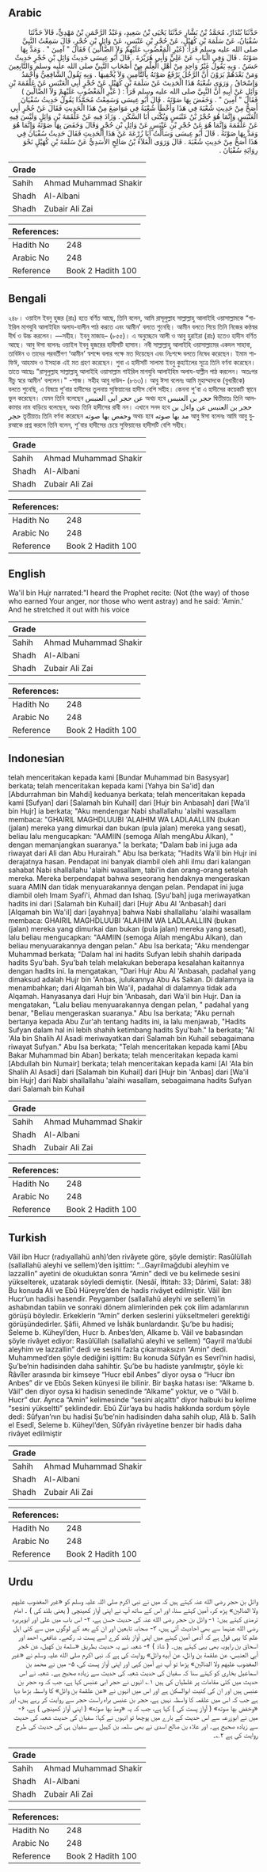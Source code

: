 ## Arabic


<div dir="rtl" lang="ar" style={{fontSize:'larger',backgroundColor:'#f8f9fa',padding:20}}>
حَدَّثَنَا بُنْدَارٌ، مُحَمَّدُ بْنُ بَشَّارٍ حَدَّثَنَا يَحْيَى بْنُ سَعِيدٍ، وَعَبْدُ الرَّحْمَنِ بْنُ مَهْدِيٍّ، قَالاَ حَدَّثَنَا سُفْيَانُ، عَنْ سَلَمَةَ بْنِ كُهَيْلٍ، عَنْ حُجْرِ بْنِ عَنْبَسٍ، عَنْ وَائِلِ بْنِ حُجْرٍ، قَالَ سَمِعْتُ النَّبِيَّ صلى الله عليه وسلم قَرَأَ‏:‏ ‏(‏غَيْرِ الْمَغْضُوبِ عَلَيْهِمْ وَلاَ الضَّالِّينَ ‏)‏ فَقَالَ ‏"‏ آمِينَ ‏"‏ ‏.‏ وَمَدَّ بِهَا صَوْتَهُ ‏.‏ قَالَ وَفِي الْبَابِ عَنْ عَلِيٍّ وَأَبِي هُرَيْرَةَ ‏.‏ قَالَ أَبُو عِيسَى حَدِيثُ وَائِلِ بْنِ حُجْرٍ حَدِيثٌ حَسَنٌ ‏.‏ وَبِهِ يَقُولُ غَيْرُ وَاحِدٍ مِنْ أَهْلِ الْعِلْمِ مِنْ أَصْحَابِ النَّبِيِّ صلى الله عليه وسلم وَالتَّابِعِينَ وَمَنْ بَعْدَهُمْ يَرَوْنَ أَنَّ الرَّجُلَ يَرْفَعُ صَوْتَهُ بِالتَّأْمِينِ وَلاَ يُخْفِيهَا ‏.‏ وَبِهِ يَقُولُ الشَّافِعِيُّ وَأَحْمَدُ وَإِسْحَاقُ ‏.‏ وَرَوَى شُعْبَةُ هَذَا الْحَدِيثَ عَنْ سَلَمَةَ بْنِ كُهَيْلٍ عَنْ حُجْرٍ أَبِي الْعَنْبَسِ عَنْ عَلْقَمَةَ بْنِ وَائِلٍ عَنْ أَبِيهِ أَنَّ النَّبِيَّ صلى الله عليه وسلم قَرَأَ ‏:‏ ‏(‏ غَيْرِ الْمَغْضُوبِ عَلَيْهِمْ وَلاَ الضَّالِّينَ ‏)‏ فَقَالَ ‏"‏ آمِينَ ‏"‏ ‏.‏ وَخَفَضَ بِهَا صَوْتَهُ ‏.‏ قَالَ أَبُو عِيسَى وَسَمِعْتُ مُحَمَّدًا يَقُولُ حَدِيثُ سُفْيَانَ أَصَحُّ مِنْ حَدِيثِ شُعْبَةَ فِي هَذَا وَأَخْطَأَ شُعْبَةُ فِي مَوَاضِعَ مِنْ هَذَا الْحَدِيثِ فَقَالَ عَنْ حُجْرٍ أَبِي الْعَنْبَسِ وَإِنَّمَا هُوَ حُجْرُ بْنُ عَنْبَسٍ وَيُكْنَى أَبَا السَّكَنِ ‏.‏ وَزَادَ فِيهِ عَنْ عَلْقَمَةَ بْنِ وَائِلٍ وَلَيْسَ فِيهِ عَنْ عَلْقَمَةَ وَإِنَّمَا هُوَ عَنْ حُجْرِ بْنِ عَنْبَسٍ عَنْ وَائِلِ بْنِ حُجْرٍ وَقَالَ وَخَفَضَ بِهَا صَوْتَهُ وَإِنَّمَا هُوَ وَمَدَّ بِهَا صَوْتَهُ ‏.‏ قَالَ أَبُو عِيسَى وَسَأَلْتُ أَبَا زُرْعَةَ عَنْ هَذَا الْحَدِيثِ فَقَالَ حَدِيثُ سُفْيَانَ فِي هَذَا أَصَحُّ مِنْ حَدِيثِ شُعْبَةَ ‏.‏ قَالَ وَرَوَى الْعَلاَءُ بْنُ صَالِحٍ الأَسَدِيُّ عَنْ سَلَمَةَ بْنِ كُهَيْلٍ نَحْوَ رِوَايَةِ سُفْيَانَ ‏.‏
</div>
<div style={{backgroundColor:'#f8f9fa',padding:20, marginBottom: 10}}><table> <thead> <tr> <th>Grade</th> <th></th> </tr> </thead> <tbody> <tr><td>Sahih</td><td>Ahmad Muhammad Shakir</td></tr><tr><td>Shadh</td><td>Al-Albani</td></tr><tr><td>Shadh</td><td>Zubair Ali Zai</td></tr></tbody></table><table> <thead> <tr> <th>References:</th> <th></th> </tr> </thead> <tbody><tr><td>Hadith No</td><td>248</td></tr><tr><td>Arabic No</td><td>248</td></tr><tr><td>Reference</td><td>Book 2 Hadith 100</td></tr></tbody></table></div>

## Bengali


<div dir="ltr" lang="bn" style={{fontSize:'larger',backgroundColor:'#f8f9fa',padding:20}}>
২৪৮। ওয়াইল ইবনু হুজর (রাঃ) হতে বর্ণিত আছে, তিনি বলেন, আমি রাসূলুল্লাহ সাল্লাল্লাহু আলাইহি ওয়াসাল্লামকে “গাইরিল মাগযুবি আলাইহিম অলায-যালীন পাঠ করতে এবং আমীন' বলতে শুনেছি। আমীন বলতে গিয়ে তিনি নিজের কণ্ঠস্বর দীর্ঘ ও উচ্চ করলেন। —সহীহ। ইবনু মাজাহ– (৮৫৫)। এ অনুচ্ছেদে আলী ও আবু হুরাইরা (রাঃ) হতেও হাদীস বর্ণিত আছে। আবু ঈসা বলেনঃ ওয়াইল ইবনু হুজরের হাদীসটি হাসান। নবী সাল্লাল্লাহু আলাইহি ওয়াসাল্লামের একদল সাহাবা, তাবিঈন ও তাদের পরবর্তীগণ ‘আমীন’ স্বশব্দে বলার পক্ষে মত দিয়েছেন এবং নিঃশব্দে বলতে নিষেধ করেছেন। ইমাম শাফিঈ, আহমাদ ও ইসহাক এই মত গ্রহণ করেছেন। শুবা এ হাদীসটি সালামা ইবনু কুহাইলের সূত্রে তিনি বর্ণনা করেছেন। তাতে আছেঃ “রাসূলুল্লাহ সাল্লাল্লাহু আলাইহি ওয়াসাল্লাম গাইরিল মাগযুবি আলাইহিম অলায-যাল্লীন পাঠ করলেন। অতঃপর নীচু স্বরে আমীন' বললেন।" -শাজ। সহীহ আবু দাউদ- (৮৬৩)। আবু ঈসা বলেনঃ আমি মুহাম্মাদকে (বুখারীকে) বলতে শুনেছি, এ বিষয়ে শু’বার হাদীসের তুলনায় সুফিয়ানের হাদীস বেশি সহীহ। কেননা শু'বা এ হাদীসের কয়েকটি স্থানে ভুল করেছেন। যেমন তিনি বলেছেন عن حجر ابى العنبس অথচ হবে حجر بن العنبس দ্বিতীয়তঃ তিনি আলকামার নাম বাড়িয়ে বলেছেন, অথচ তিনি হাদীসের রাবী নন। এখানে সনদ হবে حجر بن العنبس عن واءل بن حجر তৃতীয়তঃ তিনি বর্ণনা করেছেন وحفص بها صوته অথচ হবে مد بها صوته আবু ঈসা বলেনঃ আমি আবু যুরআকে প্রশ্ন করলে তিনি বলেন, শু'বার হাদীসের চেয়ে সুফিয়ানের হাদীসটি বেশি সহীহ।
</div>
<div style={{backgroundColor:'#f8f9fa',padding:20, marginBottom: 10}}><table> <thead> <tr> <th>Grade</th> <th></th> </tr> </thead> <tbody> <tr><td>Sahih</td><td>Ahmad Muhammad Shakir</td></tr><tr><td>Shadh</td><td>Al-Albani</td></tr><tr><td>Shadh</td><td>Zubair Ali Zai</td></tr></tbody></table><table> <thead> <tr> <th>References:</th> <th></th> </tr> </thead> <tbody><tr><td>Hadith No</td><td>248</td></tr><tr><td>Arabic No</td><td>248</td></tr><tr><td>Reference</td><td>Book 2 Hadith 100</td></tr></tbody></table></div>

## English


<div dir="ltr" lang="en" style={{fontSize:'larger',backgroundColor:'#f8f9fa',padding:20}}>
Wa'il bin Hujr narrated:"I heard the Prophet recite: (Not (the way) of those who earned Your anger, nor those who went astray) and he said: 'Amin.' And he stretched it out with his voice
</div>
<div style={{backgroundColor:'#f8f9fa',padding:20, marginBottom: 10}}><table> <thead> <tr> <th>Grade</th> <th></th> </tr> </thead> <tbody> <tr><td>Sahih</td><td>Ahmad Muhammad Shakir</td></tr><tr><td>Shadh</td><td>Al-Albani</td></tr><tr><td>Shadh</td><td>Zubair Ali Zai</td></tr></tbody></table><table> <thead> <tr> <th>References:</th> <th></th> </tr> </thead> <tbody><tr><td>Hadith No</td><td>248</td></tr><tr><td>Arabic No</td><td>248</td></tr><tr><td>Reference</td><td>Book 2 Hadith 100</td></tr></tbody></table></div>

## Indonesian


<div dir="ltr" lang="id" style={{fontSize:'larger',backgroundColor:'#f8f9fa',padding:20}}>
telah menceritakan kepada kami [Bundar Muhammad bin Basysyar] berkata; telah menceritakan kepada kami [Yahya bin Sa'id] dan [Abdurrahman bin Mahdi] keduanya berkata; telah menceritakan kepada kami [Sufyan] dari [Salamah bin Kuhail] dari [Hujr bin Anbasah] dari [Wa'il bin Hujr] ia berkata; "Aku mendengar Nabi shallallahu 'alaihi wasallam membaca: "GHAIRIL MAGHDLUUBI 'ALAIHIM WA LADLAALLIIN (bukan (jalan) mereka yang dimurkai dan bukan (pula jalan) mereka yang sesat), beliau lalu mengucapkan: "AAMIIN (semoga Allah mengAbu Alkan), " dengan memanjangkan suaranya." Ia berkata; "Dalam bab ini juga ada riwayat dari Ali dan Abu Hurairah." Abu Isa berkata; "Hadits Wa'il bin Hujr ini derajatnya hasan. Pendapat ini banyak diambil oleh ahli ilmu dari kalangan sahabat Nabi shallallahu 'alaihi wasallam, tabi'in dan orang-orang setelah mereka. Mereka berpendapat bahwa seseorang hendaknya mengeraskan suara AMIN dan tidak menyuarakannya dengan pelan. Pendapat ini juga diambil oleh Imam Syafi'i, Ahmad dan Ishaq. [Syu'bah] juga meriwayatkan hadits ini dari [Salamah bin Kuhail] dari [Hujr Abu Al 'Anbasah] dari [Alqamah bin Wa'il] dari [ayahnya] bahwa Nabi shallallahu 'alaihi wasallam membaca: GHAIRIL MAGHDLUUBI 'ALAIHIM WA LADLAALLIIN (bukan (jalan) mereka yang dimurkai dan bukan (pula jalan) mereka yang sesat), lalu beliau mengucapkan: "AAMIIN (semoga Allah mengAbu Alkan), dan beliau menyuarakannya dengan pelan." Abu Isa berkata; "Aku mendengar Muhammad berkata; "Dalam hal ini hadits Sufyan lebih shahih daripada hadits Syu'bah. Syu'bah telah melakukan beberapa kesalahan kaitannya dengan hadits ini. Ia mengatakan, "Dari Hujr Abu Al 'Anbasah, padahal yang dimaksud adalah Hujr bin 'Anbas, julukannya Abu As Sakan. Di dalamnya ia menambahkan; dari Alqamah bin Wa'il, padahal di dalamnya tidak ada Alqamah. Hanyasanya dari Hujr bin 'Anbasah, dari Wa'il bin Hujr. Dan ia mengatakan, "Lalu beliau menyuarakannya dengan pelan, " padahal yang benar, "Beliau mengeraskan suaranya." Abu Isa berkata; "Aku pernah bertanya kepada Abu Zur'ah tentang hadits ini, ia lalu menjawab, "Hadits Sufyan dalam hal ini lebih shahih ketimbang hadits Syu'bah." Ia berkata; "Al 'Ala bin Shalih Al Asadi meriwayatkan dari Salamah bin Kuhail sebagaimana riwayat Sufyan." Abu Isa berkata; "Telah menceritakan kepada kami [Abu Bakar Muhammad bin Aban] berkata; telah menceritakan kepada kami [Abdullah bin Numair] berkata; telah menceritakan kepada kami [Al 'Ala bin Shalih Al Asadi] dari [Salamah bin Kuhail] dari [Hujr bin 'Anbas] dari [Wa'il bin Hujr] dari Nabi shallallahu 'alaihi wasallam, sebagaimana hadits Sufyan dari Salamah bin Kuhail
</div>
<div style={{backgroundColor:'#f8f9fa',padding:20, marginBottom: 10}}><table> <thead> <tr> <th>Grade</th> <th></th> </tr> </thead> <tbody> <tr><td>Sahih</td><td>Ahmad Muhammad Shakir</td></tr><tr><td>Shadh</td><td>Al-Albani</td></tr><tr><td>Shadh</td><td>Zubair Ali Zai</td></tr></tbody></table><table> <thead> <tr> <th>References:</th> <th></th> </tr> </thead> <tbody><tr><td>Hadith No</td><td>248</td></tr><tr><td>Arabic No</td><td>248</td></tr><tr><td>Reference</td><td>Book 2 Hadith 100</td></tr></tbody></table></div>

## Turkish


<div dir="ltr" lang="tr" style={{fontSize:'larger',backgroundColor:'#f8f9fa',padding:20}}>
Vâil ibn Hucr (radıyallahü anh)’den rivâyete göre, şöyle demiştir: Rasûlüllah (sallallahü aleyhi ve sellem)’den işittim: “…Gayrilmağdubi aleyhim ve lazzallin” ayetini de okuduktan sonra “Amin” dedi ve bu kelimede sesini yükselterek, uzatarak söyledi demiştir. (Nesâî, İftitah: 33; Dârimî, Salat: 38) Bu konuda Ali ve Ebû Hüreyre’den de hadis rivâyet edilmiştir. Vâil ibn Hucr’un hadisi hasendir. Peygamber (sallallahü aleyhi ve sellem)’in ashabından tabiin ve sonraki dönem alimlerinden pek çok ilim adamlarının görüşü böyledir. Erkeklerin “Amin” derken seslerini yükseltmeleri gerektiği görüşündedirler. Şâfii, Ahmed ve İshâk bunlardandır. Şu’be bu hadisi; Seleme b. Küheyl’den, Hucr b. Anbes’den, Alkame b. Vâil ve babasından şöyle rivâyet ediyor: Rasûlüllah (sallallahü aleyhi ve sellem) “Gayril ma’dubi aleyhim ve lazzallin” dedi ve sesini fazla çıkarmaksızın “Amin” dedi. Muhammed’den şöyle dediğini işittim: Bu konuda Sûfyân es Sevrî’nin hadisi, Şu’be’nin hadisinden daha sahihtir. Şu’be bu hadiste yanılmıştır, şöyle ki: Râvîler arasında bir kimseye “Hucr ebil Anbes” diyor oysa o “Hucr ibn Anbes” dir ve Ebûs Seken künyesi ile bilinir. Bir başka hatası ise: “Alkame b. Vâil” den diyor oysa ki hadisin senedinde “Alkame” yoktur, ve o “Vâil b. Hucr” dur. Ayrıca “Amin” kelimesinde “sesini alçalttı” diyor halbuki bu kelime “sesini yükseltti” şeklindedir. Ebû Zür’aya bu hadis hakkında sordum şöyle dedi: Sûfyan’nın bu hadisi Şu’be’nin hadisinden daha sahih olup, Alâ b. Salih el Esedî, Seleme b. Küheyl’den, Sûfyân rivâyetine benzer bir hadis daha rivâyet edilmiştir
</div>
<div style={{backgroundColor:'#f8f9fa',padding:20, marginBottom: 10}}><table> <thead> <tr> <th>Grade</th> <th></th> </tr> </thead> <tbody> <tr><td>Sahih</td><td>Ahmad Muhammad Shakir</td></tr><tr><td>Shadh</td><td>Al-Albani</td></tr><tr><td>Shadh</td><td>Zubair Ali Zai</td></tr></tbody></table><table> <thead> <tr> <th>References:</th> <th></th> </tr> </thead> <tbody><tr><td>Hadith No</td><td>248</td></tr><tr><td>Arabic No</td><td>248</td></tr><tr><td>Reference</td><td>Book 2 Hadith 100</td></tr></tbody></table></div>

## Urdu


<div dir="rtl" lang="ur" style={{fontSize:'larger',backgroundColor:'#f8f9fa',padding:20}}>
وائل بن حجر رضی الله عنہ کہتے ہیں کہ میں نے نبی اکرم صلی اللہ علیہ وسلم کو «غير المغضوب عليهم ولا الضالين» پڑھ کر، آمین کہتے سنا، اور اس کے ساتھ آپ نے اپنی آواز کھینچی ( یعنی بلند کی ) ۔ امام ترمذی کہتے ہیں: ۱- وائل بن حجر رضی الله عنہ کی حدیث حسن ہے، ۲- اس باب میں علی اور ابوہریرہ رضی الله عنہما سے بھی احادیث آئی ہیں، ۳- صحابہ تابعین اور ان کے بعد کے لوگوں میں سے کئی اہل علم کا یہی قول ہے کہ آدمی آمین کہنے میں اپنی آواز بلند کرے اسے پست نہ رکھے۔ شافعی، احمد اور اسحاق بن راہویہ بھی یہی کہتے ہیں۔ ( شاذ ) ۴- شعبہ نے یہ حدیث بطریق «سلمة بن كهيل، عن حُجر أبي العنبس، عن علقمة بن وائل، عن أبيه وائل» روایت کی ہے کہ نبی اکرم صلی الله علیہ وسلم نے «غير المغضوب عليهم ولا الضالين» پڑھا تو آپ نے آمین کہی اور اپنی آواز پست کی، ۵- میں نے محمد بن اسماعیل بخاری کو کہتے سنا کہ سفیان کی حدیث شعبہ کی حدیث سے زیادہ صحیح ہے۔ شعبہ نے اس حدیث میں کئی مقامات پر غلطیاں کی ہیں ۱؎ انہوں نے حجر ابی عنبس کہا ہے، جب کہ وہ حجر بن عنبس ہیں اور ان کی کنیت ابوالسکن ہے اور اس میں انہوں نے «عن علقمة بن وائل» کا واسطہ بڑھا دیا ہے جب کہ اس میں علقمہ کا واسطہ نہیں ہے، حجر بن عنبس براہ راست حجر سے روایت کر رہے ہیں، اور «وخفض بها صوته» ( آواز پست کی ) کہا ہے، جب کہ یہ «ومدّ بها صوته» ( اپنی آواز کھینچی ) ہے، ۶- میں نے ابوزرعہ سے اس حدیث کے بارے میں پوچھا تو انہوں نے کہا: سفیان کی حدیث شعبہ کی حدیث سے زیادہ صحیح ہے۔ اور علاء بن صالح اسدی نے بھی سلمہ بن کہیل سے سفیان ہی کی حدیث کی طرح روایت کی ہے ۲؎۔
</div>
<div style={{backgroundColor:'#f8f9fa',padding:20, marginBottom: 10}}><table> <thead> <tr> <th>Grade</th> <th></th> </tr> </thead> <tbody> <tr><td>Sahih</td><td>Ahmad Muhammad Shakir</td></tr><tr><td>Shadh</td><td>Al-Albani</td></tr><tr><td>Shadh</td><td>Zubair Ali Zai</td></tr></tbody></table><table> <thead> <tr> <th>References:</th> <th></th> </tr> </thead> <tbody><tr><td>Hadith No</td><td>248</td></tr><tr><td>Arabic No</td><td>248</td></tr><tr><td>Reference</td><td>Book 2 Hadith 100</td></tr></tbody></table></div>